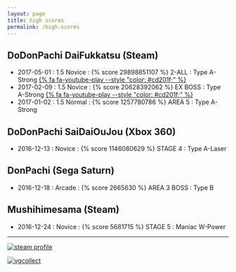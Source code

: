 ```yaml
---
layout: page
title: high scores
permalink: /high-scores
---
```

## DoDonPachi DaiFukkatsu (Steam)

- 2017-05-01 : 1.5 Novice : {% score 29898851107 %} 2-ALL : Type A-Strong [{% fa fa-youtube-play --style "color: #cd201f;" %}](https://youtu.be/eD7qFMuDVQQ)
- 2017-02-09 : 1.5 Novice : {% score 20628392062 %} EX BOSS : Type A-Strong [{% fa fa-youtube-play --style "color: #cd201f;" %}](https://www.youtube.com/watch?v=kXCSw7N6F_A)
- 2017-01-02 : 1.5 Normal : {% score 1257780786 %} AREA 5 : Type A-Strong

## DoDonPachi SaiDaiOuJou (Xbox 360)

- 2016-12-13 : Novice : {% score 1146080629 %} STAGE 4 : Type A-Laser

## DonPachi (Sega Saturn)

- 2016-12-18 : Arcade : {% score 2665630 %} AREA 3 BOSS : Type B

## Mushihimesama (Steam)

- 2016-12-24 : Novice : {% score 5681715 %} STAGE 5 : Maniac W-Power

---

[![steam profile](http://steamsignature.com/profile/english/76561197982255149.png)](http://steamcommunity.com/id/komidore64/)

[![vgcollect](http://vgcollect.com/sig/komidore64.jpg)](http://vgcollect.com/komidore64)
